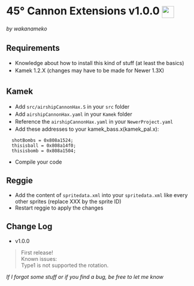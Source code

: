 # 45° Cannon Extensions v1.0.0 <img src="https://github.com/NSMBW-Community/Reggie-Next/blob/master/reggiedata/sprites/cannon_multi_1.png" width="32" align="center" />
*by wakanameko*
　　
　　
## Requirements
- Knowledge about how to install this kind of stuff (at least the basics)　　
- Kamek 1.2.X (changes may have to be made for Newer 1.3X)　　
　　
## Kamek　　
- Add `src/airshipCannonHax.S` in your `src` folder　　
- Add `airshipCannonHax.yaml` in your `Kamek` folder　　
- Reference the `airshipCannonHax.yaml` in your `NewerProject.yaml`　　
- Add these addresses to your kamek_bass.x(kamek_pal.x):　　
```
  shotBombs = 0x808a1524;
  thisisball = 0x808a14f0;
  thisisbomb = 0x808a1504;
```
- Compile your code  
  
  
## Reggie
- Add the content of `spritedata.xml` into your `spritedata.xml` like every other sprites (replace XXX by the sprite ID)  
- Restart reggie to apply the changes  
  
  
## Change Log
- v1.0.0
> First release!  
> Known issues:  
> Type1 is not supported the rotation.  
  
  
*If I forgot some stuff or if you find a bug, be free to let me know*
